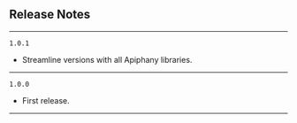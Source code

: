 ## Release Notes

---

`1.0.1`

- Streamline versions with all Apiphany libraries.

---

`1.0.0`

- First release.

---


